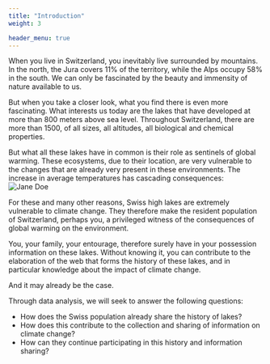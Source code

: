 ```yaml
---
title: "Introduction"
weight: 3

header_menu: true
---
```


When you live in Switzerland, you inevitably live surrounded by mountains. In the north, the Jura covers 11% of the territory, while the Alps occupy 58% in the south. We can only be fascinated by the beauty and immensity of nature available to us.

But when you take a closer look, what you find there is even more fascinating. What interests us today are the lakes that have developed at more than 800 meters above sea level. Throughout Switzerland, there are more than 1500, of all sizes, all altitudes, all biological and chemical properties.

But what all these lakes have in common is their role as sentinels of global warming. These ecosystems, due to their location, are very vulnerable to the changes that are already very present in these environments.
The increase in average temperatures has cascading consequences:
![Jane Doe](images/cascade.png)

For these and many other reasons, Swiss high lakes are extremely vulnerable to climate change. They therefore make the resident population of Switzerland, perhaps you, a privileged witness of the consequences of global warming on the environment.

You, your family, your entourage, therefore surely have in your possession information on these lakes. Without knowing it, you can contribute to the elaboration of the web that forms the history of these lakes, and in particular knowledge about the impact of climate change.

And it may already be the case.

Through data analysis, we will seek to answer the following questions:
- How does the Swiss population already share the history of lakes?
- How does this contribute to the collection and sharing of information on climate change?
- How can they continue participating in this history and information sharing?